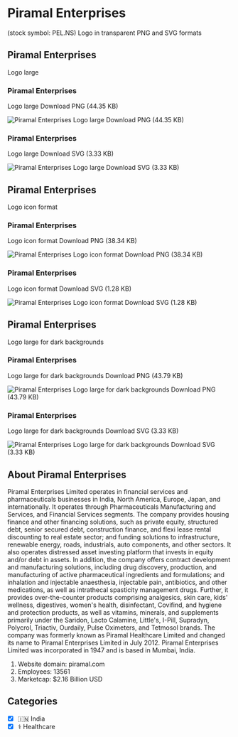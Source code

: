 # Piramal Enterprises
 (stock symbol: PEL.NS) Logo in transparent PNG and SVG formats

## Piramal Enterprises
 Logo large

### Piramal Enterprises
 Logo large Download PNG (44.35 KB)

![Piramal Enterprises
 Logo large Download PNG (44.35 KB)](/img/orig/PEL.NS_BIG-51830a41.png)

### Piramal Enterprises
 Logo large Download SVG (3.33 KB)

![Piramal Enterprises
 Logo large Download SVG (3.33 KB)](/img/orig/PEL.NS_BIG-fb5fb572.svg)

## Piramal Enterprises
 Logo icon format

### Piramal Enterprises
 Logo icon format Download PNG (38.34 KB)

![Piramal Enterprises
 Logo icon format Download PNG (38.34 KB)](/img/orig/PEL.NS-491465ee.png)

### Piramal Enterprises
 Logo icon format Download SVG (1.28 KB)

![Piramal Enterprises
 Logo icon format Download SVG (1.28 KB)](/img/orig/PEL.NS-172adfa3.svg)

## Piramal Enterprises
 Logo large for dark backgrounds

### Piramal Enterprises
 Logo large for dark backgrounds Download PNG (43.79 KB)

![Piramal Enterprises
 Logo large for dark backgrounds Download PNG (43.79 KB)](/img/orig/PEL.NS_BIG.D-df483d6d.png)

### Piramal Enterprises
 Logo large for dark backgrounds Download SVG (3.33 KB)

![Piramal Enterprises
 Logo large for dark backgrounds Download SVG (3.33 KB)](/img/orig/PEL.NS_BIG.D-99c94e0a.svg)

## About Piramal Enterprises


Piramal Enterprises Limited operates in financial services and pharmaceuticals businesses in India, North America, Europe, Japan, and internationally. It operates through Pharmaceuticals Manufacturing and Services, and Financial Services segments. The company provides housing finance and other financing solutions, such as private equity, structured debt, senior secured debt, construction finance, and flexi lease rental discounting to real estate sector; and funding solutions to infrastructure, renewable energy, roads, industrials, auto components, and other sectors. It also operates distressed asset investing platform that invests in equity and/or debt in assets. In addition, the company offers contract development and manufacturing solutions, including drug discovery, production, and manufacturing of active pharmaceutical ingredients and formulations; and inhalation and injectable anaesthesia, injectable pain, antibiotics, and other medications, as well as intrathecal spasticity management drugs. Further, it provides over-the-counter products comprising analgesics, skin care, kids' wellness, digestives, women's health, disinfectant, Covifind, and hygiene and protection products, as well as vitamins, minerals, and supplements primarily under the Saridon, Lacto Calamine, Little's, I-Pill, Supradyn, Polycrol, Triactiv, Ourdaily, Pulse Oximeters, and Tetmosol brands. The company was formerly known as Piramal Healthcare Limited and changed its name to Piramal Enterprises Limited in July 2012. Piramal Enterprises Limited was incorporated in 1947 and is based in Mumbai, India.

1. Website domain: piramal.com
2. Employees: 13561
3. Marketcap: $2.16 Billion USD


## Categories
- [x] 🇮🇳 India
- [x] ⚕️ Healthcare
